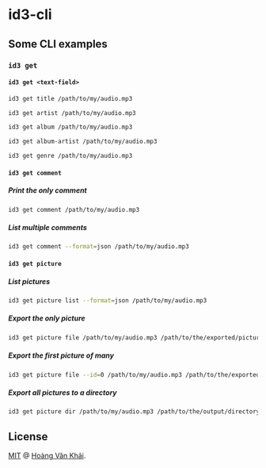 # id3-cli

## Some CLI examples

### `id3 get`

#### `id3 get <text-field>`

```sh
id3 get title /path/to/my/audio.mp3
```

```sh
id3 get artist /path/to/my/audio.mp3
```

```sh
id3 get album /path/to/my/audio.mp3
```

```sh
id3 get album-artist /path/to/my/audio.mp3
```

```sh
id3 get genre /path/to/my/audio.mp3
```

#### `id3 get comment`

##### Print the only comment

```sh
id3 get comment /path/to/my/audio.mp3
```

##### List multiple comments

```sh
id3 get comment --format=json /path/to/my/audio.mp3
```

#### `id3 get picture`

##### List pictures

```sh
id3 get picture list --format=json /path/to/my/audio.mp3
```

##### Export the only picture

```sh
id3 get picture file /path/to/my/audio.mp3 /path/to/the/exported/picture.jpg
```

##### Export the first picture of many

```sh
id3 get picture file --id=0 /path/to/my/audio.mp3 /path/to/the/exported/picture.jpg
```

##### Export all pictures to a directory

```sh
id3 get picture dir /path/to/my/audio.mp3 /path/to/the/output/directory/
```

## License

[MIT](https://github.com/KSXGitHub/id3-cli/blob/master/LICENSE.md) @ [Hoàng Văn Khải](https://ksxgithub.github.io/).
